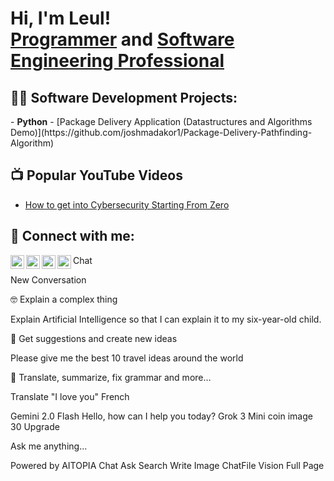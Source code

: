 <h1>Hi, I'm Leul! <br/><a href="https://github.com/soylu22">Programmer</a> and <a href="https://linkedin.com/in/leul-misganaw-891160248?">Software Engineering Professional</a></h1>

<h2>👨‍💻 Software Development Projects:</h2>
- <b>Python</b>
  - [Package Delivery Application (Datastructures and Algorithms Demo)](https://github.com/joshmadakor1/Package-Delivery-Pathfinding-Algorithm)

<h2>📺 Popular YouTube Videos</h2>

- [How to get into Cybersecurity Starting From Zero](https://www.youtube.com/watch?v=a83ASGn_V_s)


<h2> 🤳 Connect with me:</h2>

[<img align="left" alt="JoshMadakor | YouTube" width="22px" src="https://cdn.jsdelivr.net/npm/simple-icons@v3/icons/youtube.svg" />][youtube]
[<img align="left" alt="JoshMadakor | Twitter" width="22px" src="https://cdn.jsdelivr.net/npm/simple-icons@v3/icons/twitter.svg" />][twitter]
[<img align="left" alt="JoshMadakor | LinkedIn" width="22px" src="https://cdn.jsdelivr.net/npm/simple-icons@v3/icons/linkedin.svg" />][linkedin]
[<img align="left" alt="JoshMadakor | Instagram" width="22px" src="https://cdn.jsdelivr.net/npm/simple-icons@v3/icons/instagram.svg" />][instagram]

[twitter]: #
[youtube]: #
[instagram]: #
[linkedin]: https://linkedin.com/in/leul-misganaw-891160248?

Chat

New Conversation

🤓 Explain a complex thing

Explain Artificial Intelligence so that I can explain it to my six-year-old child.


🧠 Get suggestions and create new ideas

Please give me the best 10 travel ideas around the world


💭 Translate, summarize, fix grammar and more…

Translate "I love you" French


Gemini 2.0 Flash
Hello, how can I help you today?
Grok 3 Mini
coin image
30
Upgrade




Ask me anything...



Powered by AITOPIA 
Chat
Ask
Search
Write
Image
ChatFile
Vision
Full Page
